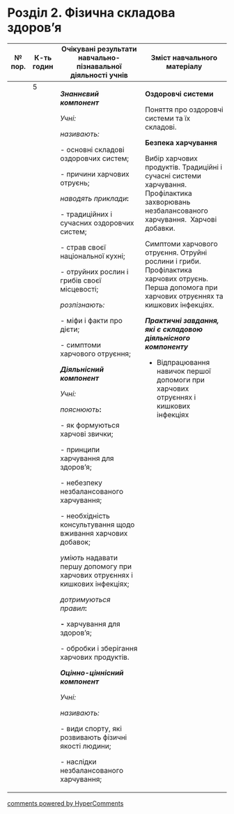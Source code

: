 <div id="hypercomments_widget" class="js-hypercomments-widget invisible"></div>

# Розділ 2. Фізична складова здоров’я

<table>
  <tr>
    <td width="10%" align="center"><b>№ пор.</b></td>
    <td width="10%" align="center"><b>К-ть годин</b></td>
    <td width="40%" align="center"><b>Очікувані результати навчально-пізнавальної діяльності учнів</b></td>
    <td width="40%" align="center"><b>Зміст навчального матеріалу</b></td>
  </tr>
<tbody>
  <tr>
<td width="10%" style="vertical-align:top !important;"></td>
<td width="10%" style="vertical-align:top !important;">5</td>
    <td width="40%" style="vertical-align:top !important;">
<p><strong><em>Знаннєвий компонент</em></strong></p>
<p><em>Учні:</em></p>
<p><em>називають:</em></p>
<p>- основні складові оздоровчих систем;</p>
<p>- причини харчових отруєнь;</p>
<p><em>наводять приклади</em><strong>: </strong></p>
<p>- традиційних і сучасних оздоровчих систем;</p>
<p>- страв своєї національної кухні;</p>
<p>- отруйних рослин і грибів своєї місцевості;</p>
<p><em>розпізнають:</em></p>
<p>- міфи і факти про дієти;</p>
<p>- симптоми харчового отруєння;</p>
<p><strong><em>Діяльнісний компонент</em></strong></p>
<p><em>Учні:</em></p>
<p><em>пояснюють</em><strong>: </strong>&nbsp;</p>
<p>- як формуються харчові звички;</p>
<p>- принципи&nbsp;&nbsp; харчування для здоров&rsquo;я;</p>
<p>- небезпеку незбалансованого харчування;</p>
<p>- необхідність консультування щодо вживання харчових добавок;</p>
<p><em>уміють </em>надавати першу допомогу при харчових отруєннях і кишкових інфекціях;</p>
<p><em>дотримуються правил</em><strong>: </strong></p>
<p><strong>- </strong>харчування для здоров&rsquo;я;</p>
<p>- обробки і зберігання харчових продуктів.</p>
<p><strong><em>Оцінно-ціннісний компонент</em></strong></p>
<p><em>Учні:</em></p>
<p><em>називають:</em></p>
<p>- види спорту, які розвивають фізичні якості людини;</p>
<p>- наслідки незбалансованого харчування; </p>
</td>
    <td width="40%" style="vertical-align:top !important;">
<p><strong>Оздоровчі системи</strong></p>
<p>Поняття про оздоровчі системи та їх складові.</p>
<p><strong>Безпека харчування </strong></p>
<p>Вибір харчових продуктів. Традиційні і сучасні системи харчування. Профілактика захворювань незбалансованого харчування.&nbsp; Харчові добавки.</p>
<p>Симптоми харчового отруєння. Отруйні рослини і гриби. Профілактика харчових отруєнь. Перша допомога при харчових отруєннях та кишкових інфекціях.</p>
<p><strong><em>Практичні завдання, які є складовою діяльнісного компоненту</em></strong></p>
<ul>
<li>Відпрацювання навичок першої допомоги при харчових отруєннях і кишкових інфекціях</li>
</ul>
</td>
  </tr>
</tbody>
</table>

<div class="js-hypercomments-container">
<a href="http://hypercomments.com" class="hc-link" title="comments widget">comments powered by HyperComments</a>
</div>